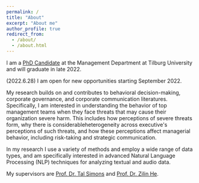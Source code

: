 ```yaml
---
permalink: /
title: "About"
excerpt: "About me"
author_profile: true
redirect_from: 
  - /about/
  - /about.html
---
```


I am a [PhD Candidate](https://www.tilburguniversity.edu/nl/medewerkers/j-l-m-berns) at the Management Department at Tilburg University and will graduate in late 2022.

(2022.6.28) I am open for new opportunities starting September 2022.

My research builds on and contributes to behavioral decision-making, corporate governance, and corporate communication literatures. Specifically, I am interested in understanding the behavior of top management teams when they face threats that may cause their organization severe harm. This includes how perceptions of severe threats form, why there is considerableheterogeneity across executive's perceptions of such threats, and how these perceptions affect managerial behavior, including risk-taking and strategic communication.

In my research I use a variety of methods and employ a wide range of data types, and am specifically interested in advanced Natural Language Processing (NLP) techniques for analyzing textual and audio data.

My supervisors are [Prof. Dr. Tal Simons](https://www.rsm.nl/people/tal-simons/) and [Prof. Dr. Zilin He](https://www.tilburguniversity.edu/staff/z-l-he).